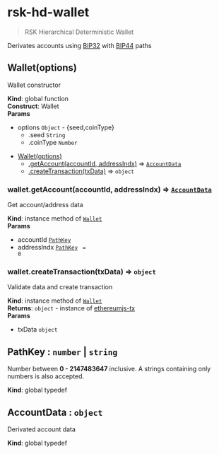 # rsk-hd-wallet

> RSK Hierarchical Deterministic Wallet

Derivates accounts using [BIP32][1] with [BIP44][2] paths

[1]: https://github.com/bitcoin/bips/blob/master/bip-0032.mediawiki
[2]: https://github.com/bitcoin/bips/blob/master/bip-0044.mediawiki

<a name="Wallet"></a>

## Wallet(options)
Wallet constructor

**Kind**: global function  
**Construct**: Wallet  
**Params**

- options <code>Object</code> - {seed,coinType}
    - .seed <code>String</code>
    - .coinType <code>Number</code>


* [Wallet(options)](#Wallet)
    * [.getAccount(accountId, addressIndx)](#Wallet+getAccount) ⇒ [<code>AccountData</code>](#AccountData)
    * [.createTransaction(txData)](#Wallet+createTransaction) ⇒ <code>object</code>

<a name="Wallet+getAccount"></a>

### wallet.getAccount(accountId, addressIndx) ⇒ [<code>AccountData</code>](#AccountData)
Get account/address data

**Kind**: instance method of [<code>Wallet</code>](#Wallet)  
**Params**

- accountId [<code>PathKey</code>](#PathKey)
- addressIndx [<code>PathKey</code>](#PathKey) <code> = 0</code>

<a name="Wallet+createTransaction"></a>

### wallet.createTransaction(txData) ⇒ <code>object</code>
Validate data and create transaction

**Kind**: instance method of [<code>Wallet</code>](#Wallet)  
**Returns**: <code>object</code> - instance of [ethereumjs-tx](https://github.com/ethereumjs/ethereumjs-tx)  
**Params**

- txData <code>object</code>

<a name="PathKey"></a>

## PathKey : <code>number</code> \| <code>string</code>
Number between **0 - 2147483647** inclusive.
A strings containing only numbers is also accepted.

**Kind**: global typedef  
<a name="AccountData"></a>

## AccountData : <code>object</code>
Derivated account data

**Kind**: global typedef  


